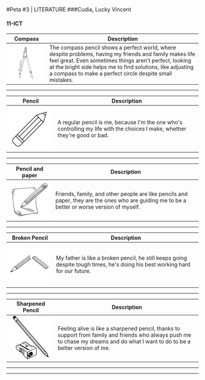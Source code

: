 
#Peta #3 | LITERATURE
###Cudia, Lucky Vincent
####     11-ICT

| Compass | Description |
|-------|-------------|
| ![COMPASS](pictures/compass.png) | The compass pencil shows a perfect world, where despite problems, having my friends and family makes life feel great. Even sometimes things aren't perfect, looking at the bright side helps me to find solutions, like adjusting a compass to make a perfect circle despite small mistakes. |

---

| Pencil | Description |
|-------|-------------|
| ![PENCIL](pictures/pencil.png) | A regular pencil is me, because I'm the one who's controlling my life with the choices I make, whether they're good or bad. |

---

| Pencil and paper | Description |
|-------|-------------|
| ![PENCIL AND PAPER](pictures/pencilwithpaper.png) | Friends, family, and other people are like pencils and paper, they are the ones who are guiding me to be a better or worse version of myself. |

---

| Broken Pencil | Description |
|-------|-------------|
| ![BROKEN PENCIL](pictures/brokenpencil.png) | My father is like a broken pencil, he still keeps going despite tough times, he's doing his best working hard for our future. |

---

| Sharpened Pencil | Description |
|-------|-------------|
| ![SHARPENED PENCIL](pictures/sharpenedpencil.png) | Feeling alive is like a sharpened pencil, thanks to support from family and friends who always push me to chase my dreams and do what I want to do to be a better version of me. |

---
---